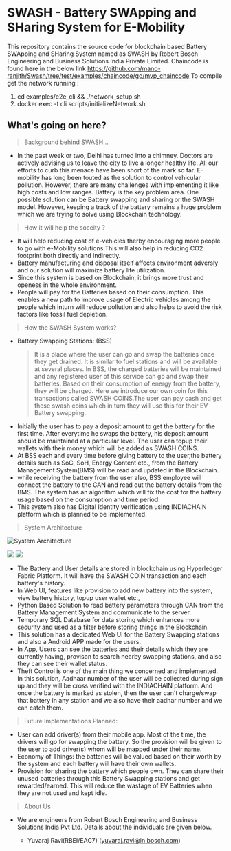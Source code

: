 # SWASH - Battery SWApping and SHaring System for E-Mobility

This repository contains the source code for blockchain based Battery SWApping and SHaring System named as SWASH by Robert Bosch Engineering and Business Solutions India Private Limited.
Chaincode is found here in the below link
https://github.com/mano-ranjith/Swash/tree/test/examples/chaincode/go/mvp_chaincode
To compile get the network running :
1. cd examples/e2e_cli && ./network_setup.sh
2. docker exec -t cli scripts/initializeNetwork.sh

## What's going on here?
> Background behind SWASH...

* In the past week or two, Delhi has turned into a chimney. Doctors are actively advising us to leave the city to live a longer healthy life. All our efforts to curb this menace have been short of the mark so far. E-mobility has long been touted as the solution to control vehicular pollution. However, there are many challenges with implementing it like high costs and low ranges. Battery is the key problem area. One possible solution can be Battery swapping and sharing or the SWASH model. However, keeping a track of the battery remains a huge problem which we are trying to solve using Blockchain technology.


> How it will help the soceity ?

* It will help reducing cost of e-vehicles therby encouraging more people to go with e-Mobility solutions.This will also help in reducing CO2 footprint both directly and indirectly.
* Battery manufacturing and disposal itself affects environment adversly and our solution will maximize battery life utilization.
* Since this system is based on Blockchain, it brings more trust and openess in the whole environment.
* People will pay for the Batteries based on their consumption. This enables a new path to improve usage of Electric vehicles among the people which inturn will reduce pollution and also helps to avoid the risk factors like fossil fuel depletion.


> How the SWASH System works?

* Battery Swapping Stations: (BSS)
	>It is a place where the user can go and swap the batteries once they get drained. It is similar to fuel stations and will be available at several places. In BSS, the charged batteries will be maintained and any registered user of this service can go and swap their batteries. Based on their consumption of energy from the battery, they will be charged. Here we introduce our own coin for this transactions called SWASH COINS.The user can pay cash and get these swash coins which in turn they will use this for their EV Battery swapping.
* Initially the user has to pay a deposit amount to get the battery for the first time. After everytime he swaps the battery, his deposit amount should be maintained at a particular level. The user can topup their wallets with their money  which will be added as SWASH COINS.
* At BSS each and every time before giving battery to the user,the battery details such as SoC, SoH, Energy Content etc., from the Battery Management System(BMS) will be read and updated in the Blockchain.
* while receiving the battery from the user also, BSS employee will connect the battery to the CAN and read out the battery details from the BMS. The system has an algorithm which will fix the cost for the battery usage based on the consumption and time period.
* This system also has Digital Identity verification using INDIACHAIN platform which is planned to be implemented. 



> System Architecture

![System Architecture]()

<img src="https://github.com/mano-ranjith/Swash/blob/test/image1.png"> 
<img src="https://github.com/mano-ranjith/Swash/blob/test/image2.png">

* The Battery and User details are stored in blockchain using Hyperledger Fabric Platform. It will have the SWASH COIN transaction and each battery's history.
* In Web UI, features like provision to add new battery into the system, view battery history, topup user wallet etc.,
* Python Based Solution to read battery parameters through CAN from the Battery Management System and communicate to the server.
* Temporary SQL Database for data storing which enhances more security and used as a filter before storing things in the Blockchain.
* This solution has a dedicated Web UI for the Battery Swapping stations and also a Android APP made for the users.
* In App, Users can see the batteries and their details which they are currently having, provison to search nearby swapping stations, and also they can see their wallet status.
* Theft Control is one of the main thing we concerned and implemented. In this solution, Aadhaar number of the user will be collected during sign up and they will be cross verified with the INDIACHAIN platform. And once the battery is marked as stolen, then the user can't charge/swap that battery in any station and we also have their aadhar number and we can catch them.

>Future Implementations Planned:

* User can add driver(s) from their mobile app. Most of the time, the drivers will go for swapping the battery. So the provision will be given to the user to add driver(s) whom will be mapped under their name. 
* Economy of Things: the batteries will be valued based on their worth by the system and each battery will have their own wallets.
* Provision for sharing the battery which people own. They can share their unused batteries through this Battery Swapping stations and get rewarded/earned. This will reduce the wastage of EV Batteries when they are not used and  kept idle.

>About Us

* We are engineers from Robert Bosch Engineering and Business Solutions India Pvt Ltd. Details about the individuals are given below.

	 * Yuvaraj Ravi(RBEI/EAC7) (<yuvaraj.ravi@in.bosch.com>)

